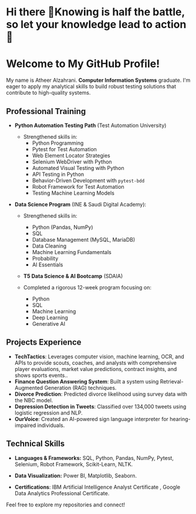 # Hi there 👋Knowing is half the battle, so let your knowledge lead to action 🚀
# Welcome to My GitHub Profile!
My name is Atheer Alzahrani. **Computer Information Systems** graduate.  I'm eager to apply my analytical skills to build robust testing solutions that contribute to high-quality systems.

## Professional Training

- **Python Automation Testing Path** (Test Automation University)
  - Strengthened skills in:
    - Python Programming
    - Pytest for Test Automation
    - Web Element Locator Strategies
    - Selenium WebDriver with Python
    - Automated Visual Testing with Python
    - API Testing in Python
    - Behavior-Driven Development with `pytest-bdd`
    - Robot Framework for Test Automation
    - Testing Machine Learning Models

   
- **Data Science Program** (INE & Saudi Digital Academy):
  - Strengthened skills in:
    -  Python (Pandas, NumPy)
    -  SQL
    -  Database Management (MySQL, MariaDB)
    - Data Cleaning
    - Machine Learning Fundamentals
    - Probability
    - AI Essentials
   
  - **T5 Data Science & AI Bootcamp** (SDAIA)
  - Completed a rigorous 12-week program focusing on:
    - Python
    - SQL
    - Machine Learning
    - Deep Learning
    - Generative AI
      
   
      
## Projects Experience

- **TechTactics**: Leverages computer vision, machine learning, OCR, and APIs to provide scouts, coaches, and analysts with 
comprehensive player evaluations, market value predictions, contract insights, and shows sports events..
- **Finance Question Answering System**: Built a system using Retrieval-Augmented Generation (RAG) techniques.
- **Divorce Prediction**: Predicted divorce likelihood using survey data with the NBC model.
- **Depression Detection in Tweets**: Classified over 134,000 tweets using logistic regression and NLP.
- **OurVoice**: Created an AI-powered sign language interpreter for hearing-impaired individuals.
  

## Technical Skills
     
- **Languages & Frameworks:** SQL, Python, Pandas, NumPy, Pytest, Selenium, Robot Framework, Scikit-Learn, NLTK.
- **Data Visualization:** Power BI, Matplotlib, Seaborn.


- **Certifications**: IBM Artificial Intelligence Analyst Certificate , Google Data Analytics
Professional Certificate.



Feel free to explore my repositories and connect!



